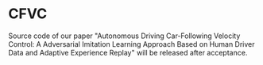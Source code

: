 # CFVC
Source code of our paper "Autonomous Driving Car-Following Velocity Control: A Adversarial Imitation Learning Approach Based on Human Driver Data and Adaptive Experience Replay" will be released after acceptance.
